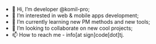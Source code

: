 - 👋 Hi, I’m developer @komil-pro;
- 👀 I’m interested in web & mobile apps development;
- 🌱 I’m currently learning new PM methods and new tools;
- 💞️ I’m looking to collaborate on new cool projects;
- 📫 How to reach me - info[at sign]code[dot]tj.

<!---
komil-pro/komil-pro is a ✨ special ✨ repository because its `README.md` (this file) appears on your GitHub profile.
You can click the Preview link to take a look at your changes.
--->
